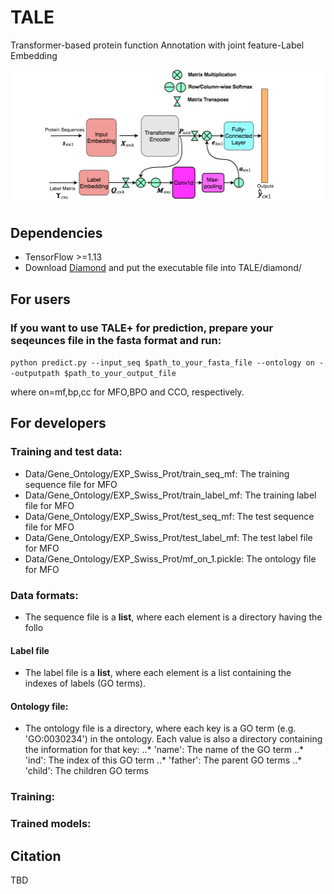 # TALE
Transformer-based protein function Annotation with joint feature-Label Embedding


![TALE Architecture](/ProteinFuncPred.png)

## Dependencies
* TensorFlow >=1.13
* Download [Diamond](http://www.diamondsearch.org/index.php) and put the executable file into TALE/diamond/


## For users
### If you want to use TALE+ for prediction, prepare your seqeunces file in the fasta format and run:
`python predict.py --input_seq $path_to_your_fasta_file --ontology on --outputpath $path_to_your_output_file`

where on=mf,bp,cc for MFO,BPO and CCO, respectively.

## For developers
### Training and test data:
* Data/Gene_Ontology/EXP_Swiss_Prot/train_seq_mf: The training sequence file for MFO 
* Data/Gene_Ontology/EXP_Swiss_Prot/train_label_mf: The training label file for MFO
* Data/Gene_Ontology/EXP_Swiss_Prot/test_seq_mf: The test sequence file for MFO
* Data/Gene_Ontology/EXP_Swiss_Prot/test_label_mf: The test label file for MFO
* Data/Gene_Ontology/EXP_Swiss_Prot/mf_on_1.pickle: The ontology file for MFO

### Data formats:
* The sequence file is a **list**, where each element is a directory having the follo 
#### Label file
* The label file is a **list**, where each element is a list containing the indexes of labels (GO terms).
#### Ontology file:
* The ontology file is a directory, where each key is a GO term (e.g. 'GO:0030234') in the ontology. Each value is also a directory containing the information for that key:
..* 'name': The name of the GO term
..* 'ind':  The index of this GO term
..* 'father': The parent GO terms
..* 'child': The children GO terms

### Training:

### Trained models:


## Citation
TBD
